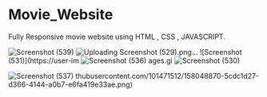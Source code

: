 # Movie_Website
Fully Responsive movie website using HTML , CSS , JAVASCRIPT.


![Screenshot (539)](https://user-images.githubusercontent.com/101471512/158048863-640ca104-b670-4d8f-b157-a4be13954249.png)
![Uploading Screenshot (529).png…]()
![Screenshot (531)](https://user-im
![Screenshot (536)](https://user-images.githubusercontent.com/101471512/158048923-625aa31f-9105-400c-b09d-bb570d9d41f0.png)
ages.gi
![Screenshot (530)](https://user-images.githubusercontent.com/101471512/158048918-ec9c9b63-0fd7-4235-aa4b-073c4cfce20a.png)

![Screenshot (537)](https://user-images.githubusercontent.com/101471512/158048904-f52e110b-a1d3-4c52-9809-4be714c8976f.png)
thubusercontent.com/101471512/158048870-5cdc1d27-d366-4144-a0b7-e6fa419e33ae.png)






